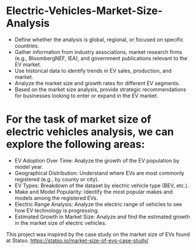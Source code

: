 # Electric-Vehicles-Market-Size-Analysis
- Define whether the analysis is global, regional, or focused on specific countries.
- Gather information from industry associations, market research firms (e.g., BloombergNEF, IEA), and government publications relevant to the EV market.
- Use historical data to identify trends in EV sales, production, and market.
- Analyze the market size and growth rates for different EV segments.
- Based on the market size analysis, provide strategic recommendations for businesses looking to enter or expand in the EV market.

# For the task of market size of electric vehicles analysis, we can explore the following areas:

- EV Adoption Over Time: Analyze the growth of the EV population by model year.
- Geographical Distribution: Understand where EVs are most commonly registered (e.g., by county or city).
- EV Types: Breakdown of the dataset by electric vehicle type (BEV, etc.).
- Make and Model Popularity: Identify the most popular makes and models among the registered EVs.
- Electric Range Analysis: Analyze the electric range of vehicles to see how EV technology is progressing.
- Estimated Growth in Market Size: Analyze and find the estimated growth in the market size of electric vehicles.

This project was inspired by the case study on the market size of EVs found at Statso.
https://statso.io/market-size-of-evs-case-study/
